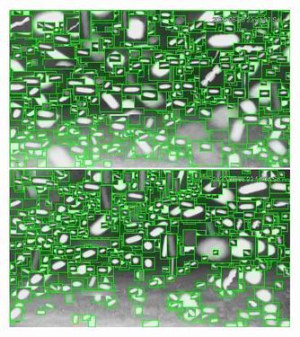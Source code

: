 ![20200606-222041-225046](in/20200606/20200606-222041-225046_0_.jpg)
![20200606-225051-232056](in/20200606/20200606-225051-232056_0_.jpg)
